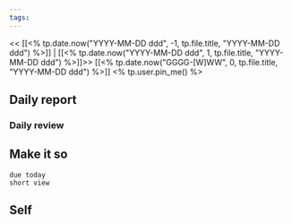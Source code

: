 ```yaml
---
tags:
---
```

<< [[<% tp.date.now("YYYY-MM-DD ddd", -1, tp.file.title, "YYYY-MM-DD ddd") %>]] | [[<% tp.date.now("YYYY-MM-DD ddd", 1, tp.file.title, "YYYY-MM-DD ddd") %>]]>>
[[<% tp.date.now("GGGG-[W]WW", 0, tp.file.title, "YYYY-MM-DD ddd") %>]]
<% tp.user.pin_me() %>
## Daily report

### Daily review
## Make it so
```tasks
due today
short view
```

## Self

